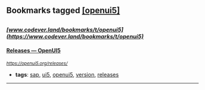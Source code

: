 ## Bookmarks tagged [[openui5]](https://www.codever.land/search?q=[openui5])

_<sup><sup>[www.codever.land/bookmarks/t/openui5](https://www.codever.land/bookmarks/t/openui5)</sup></sup>_
---
#### [Releases — OpenUI5](https://openui5.org/releases/)
_<sup>https://openui5.org/releases/</sup>_

* **tags**: [sap](../tagged/sap.md), [ui5](../tagged/ui5.md), [openui5](../tagged/openui5.md), [version](../tagged/version.md), [releases](../tagged/releases.md)
---
